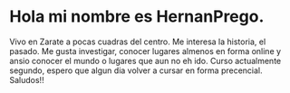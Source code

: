 # Hola mi nombre es HernanPrego. 
Vivo en Zarate a pocas cuadras del centro. Me interesa la historia, el pasado. 
Me gusta investigar, conocer lugares almenos en forma online y ansio conocer el mundo o lugares que aun no eh ido.
Curso actualmente segundo, espero que algun dia volver a cursar en forma precencial. Saludos!!
